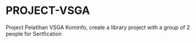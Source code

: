 # PROJECT-VSGA
Project Pelatihan VSGA Kominfo, create a library project with a group of 2 people for Sertfication 

